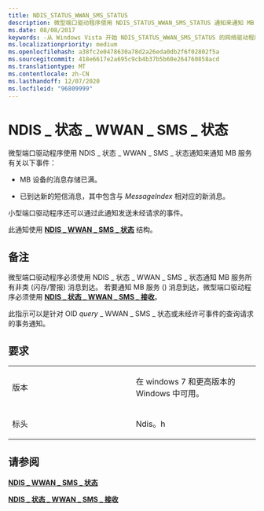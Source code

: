 ```yaml
---
title: NDIS_STATUS_WWAN_SMS_STATUS
description: 微型端口驱动程序使用 NDIS_STATUS_WWAN_SMS_STATUS 通知来通知 MB 服务以下事件 MB 设备的消息存储已满。新的 SMS 文本消息已到达，新消息与 MessageIndex 驱动程序相对应，还可以使用此通知发送未经请求的事件。此通知使用 NDIS_WWAN_SMS_STATUS 结构。
ms.date: 08/08/2017
keywords: -从 Windows Vista 开始 NDIS_STATUS_WWAN_SMS_STATUS 的网络驱动程序
ms.localizationpriority: medium
ms.openlocfilehash: a38fc2e0478630a78d2a26eda0db2f6f02802f5a
ms.sourcegitcommit: 418e6617e2a695c9cb4b37b5b60e264760858acd
ms.translationtype: MT
ms.contentlocale: zh-CN
ms.lasthandoff: 12/07/2020
ms.locfileid: "96809999"
---
```

# <a name="ndis_status_wwan_sms_status"></a>NDIS \_ 状态 \_ WWAN \_ SMS \_ 状态


微型端口驱动程序使用 NDIS \_ 状态 \_ WWAN \_ SMS \_ 状态通知来通知 MB 服务有关以下事件：

-   MB 设备的消息存储已满。

-   已到达新的短信消息，其中包含与 *MessageIndex* 相对应的新消息。

小型端口驱动程序还可以通过此通知发送未经请求的事件。

此通知使用 [**NDIS \_ WWAN \_ SMS \_ 状态**](/windows-hardware/drivers/ddi/ndiswwan/ns-ndiswwan-_ndis_wwan_sms_status) 结构。

<a name="remarks"></a>备注
-------

微型端口驱动程序必须使用 NDIS \_ 状态 \_ WWAN \_ SMS \_ 状态通知 MB 服务所有非类 (闪存/警报) 消息到达。 若要通知 MB 服务 () 消息到达，微型端口驱动程序必须使用 [**NDIS \_ 状态 \_ WWAN \_ SMS \_ 接收**](ndis-status-wwan-sms-receive.md)。

此指示可以是针对 OID *query* \_ WWAN \_ SMS \_ 状态或未经许可事件的查询请求的事务通知。

<a name="requirements"></a>要求
------------

<table>
<colgroup>
<col width="50%" />
<col width="50%" />
</colgroup>
<tbody>
<tr class="odd">
<td><p>版本</p></td>
<td><p>在 windows 7 和更高版本的 Windows 中可用。</p></td>
</tr>
<tr class="even">
<td><p>标头</p></td>
<td>Ndis。h</td>
</tr>
</tbody>
</table>

## <a name="see-also"></a>请参阅


[**NDIS \_ WWAN \_ SMS \_ 状态**](/windows-hardware/drivers/ddi/ndiswwan/ns-ndiswwan-_ndis_wwan_sms_status)

[**NDIS \_ 状态 \_ WWAN \_ SMS \_ 接收**](ndis-status-wwan-sms-receive.md)

 

